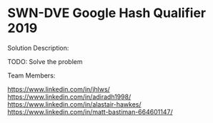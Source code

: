 # SWN-DVE Google Hash Qualifier 2019

Solution Description:

TODO: Solve the problem

Team Members:

https://www.linkedin.com/in/jhlws/
https://www.linkedin.com/in/adiradh1998/
https://www.linkedin.com/in/alastair-hawkes/
https://www.linkedin.com/in/matt-bastiman-664601147/
